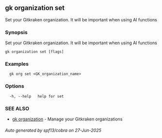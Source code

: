 ## gk organization set

Set your Gitkraken organization. It will be important when using AI functions

### Synopsis

Set your Gitkraken organization. It will be important when using AI functions

```
gk organization set [flags]
```

### Examples

```
  gk org set <GK_organization_name>
```

### Options

```
  -h, --help   help for set
```

### SEE ALSO

* [gk organization](gk_organization.md)	 - Manage your Gitkraken organizations

###### Auto generated by spf13/cobra on 27-Jun-2025
